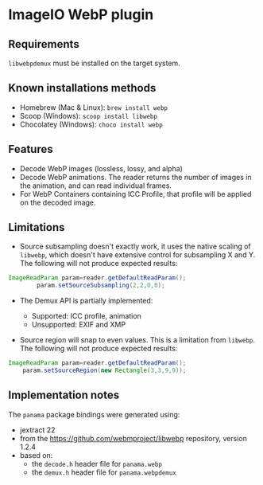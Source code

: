 # ImageIO WebP plugin

## Requirements

`libwebpdemux` must be installed on the target system.

## Known installations methods

- Homebrew (Mac & Linux): `brew install webp`
- Scoop (Windows): `scoop install libwebp`
- Chocolatey (Windows): `choco install webp`

## Features

- Decode WebP images (lossless, lossy, and alpha)
- Decode WebP animations. The reader returns the number of images in the animation, and can read individual frames.
- For WebP Containers containing ICC Profile, that profile will be applied on the decoded image.

## Limitations

- Source subsampling doesn't exactly work, it uses the native scaling of `libwebp`, which doesn't have extensive control
  for subsampling X and Y. The following will not produce expected results:

```java
ImageReadParam param=reader.getDefaultReadParam();
        param.setSourceSubsampling(2,2,0,0);
```

- The Demux API is partially implemented:
  - Supported: ICC profile, animation
  - Unsupported: EXIF and XMP

- Source region will snap to even values. This is a limitation from `libwebp`. The following will not produce expected
  results:

```java
ImageReadParam param=reader.getDefaultReadParam();
    param.setSourceRegion(new Rectangle(3,3,9,9));
```

## Implementation notes

The `panama` package bindings were generated using:
- jextract 22
- from the https://github.com/webmproject/libwebp repository, version 1.2.4
- based on:
  - the `decode.h` header file for `panama.webp`
  - the `demux.h` header file for `panama.webpdemux`
